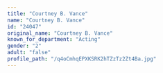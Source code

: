 ```yaml
---
title: "Courtney B. Vance"
name: "Courtney B. Vance"
id: "24047"
original_name: "Courtney B. Vance"
known_for_department: "Acting"
gender: "2"
adult: "false"
profile_path: "/q4oCmhqEPXKSRK2hTZzTz2Zt4Ba.jpg"
---
```

